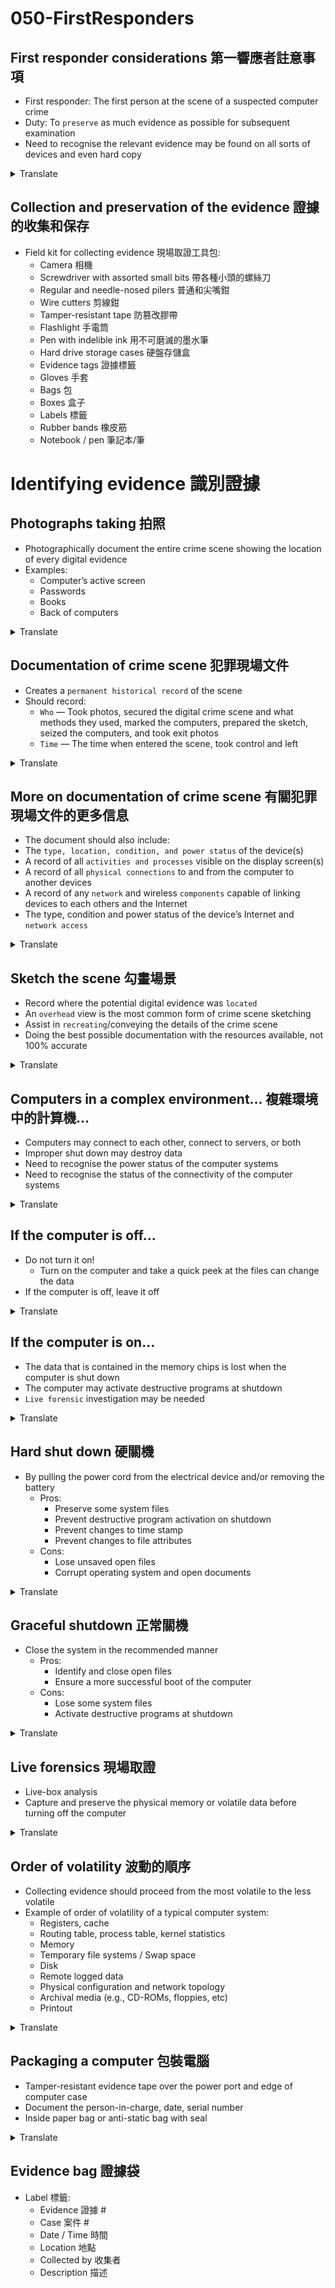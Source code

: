 # 050-FirstResponders

## First responder considerations 第一響應者註意事項

* First responder: The first person at the scene of a suspected computer crime
* Duty: To `preserve` as much evidence as possible for subsequent examination
* Need to recognise the relevant evidence may be found on all sorts of devices and even hard copy
<details>
<summary>Translate</summary>
<p>

* 第一響應者：疑似計算機犯罪現場的第一個人
* 職責: `保存`盡可能多的證據以備後續檢查
* 需要承認相關證據可能在各種設備甚至硬拷貝上找到
</p>
</details>  

## Collection and preservation of the evidence 證據的收集和保存

* Field kit for collecting evidence 現場取證工具包:
  + Camera 相機
  + Screwdriver with assorted small bits 帶各種小頭的螺絲刀
  + Regular and needle-nosed pilers 普通和尖嘴鉗
  + Wire cutters 剪線鉗
  + Tamper-resistant tape 防篡改膠帶
  + Flashlight 手電筒
  + Pen with indelible ink 用不可磨滅的墨水筆
  + Hard drive storage cases 硬盤存儲盒
  + Evidence tags 證據標籤
  + Gloves 手套
  + Bags 包
  + Boxes 盒子
  + Labels 標籤
  + Rubber bands 橡皮筋
  + Notebook / pen 筆記本/筆
# Identifying evidence 識別證據

## Photographs taking 拍照

* Photographically document the entire crime scene showing the location of every digital evidence
* Examples:
  + Computer’s active screen
  + Passwords
  + Books
  + Back of computers
<details>
<summary>Translate</summary>
<p>

* 用照片記錄整個犯罪現場, 顯示每個數字證據的位置
* 例子：
   * 計算機的活動屏幕
   * 密碼
   * 書籍
   * 電腦背面
</p>
</details>  

## Documentation of crime scene 犯罪現場文件

* Creates a `permanent historical record` of the scene
* Should record:
  + `Who` — Took photos, secured the digital crime scene and what methods they used, marked the computers, prepared the sketch, seized the computers, and took exit photos
  + `Time` — The time when entered the scene, took control and left
<details>
<summary>Translate</summary>
<p>

* 創建場景的`永久歷史記錄`
* 應記錄：
   * `誰` - 拍照, 保護數字犯罪現場以及他們使用的方法, 標記計算機, 準備草圖, 奪取計算機並拍攝出口照片
   * `時間` - 進入場景、控制並離開的時間
</p>
</details>  

## More on documentation of crime scene 有關犯罪現場文件的更多信息

* The document should also include:
* The `type, location, condition, and power status` of the device(s)
* A record of all `activities and processes` visible on the display screen(s)
* A record of all `physical connections` to and from the computer to another devices
* A record of any `network` and wireless `components` capable of linking devices to each others and the Internet
* The type, condition and power status of the device’s Internet and `network access`
<details>
<summary>Translate</summary>
<p>

* 該文件還應包括：
* 設備的`類型、位置、條件和電源狀態`
* 顯示屏幕上可見的所有`活動和過程`的記錄
* 記錄所有從計算機到另一個設備的`物理連接`
* 任何能夠將設備相互連接和互聯網連接的`網絡`和無線`組件`的記錄
* 設備上網和`網絡訪問`的類型、狀況和電源狀態
</p>
</details>  

## Sketch the scene 勾畫場景

* Record where the potential digital evidence was `located`
* An `overhead` view is the most common form of crime scene sketching
* Assist in `recreating`/conveying the details of the crime scene
* Doing the best possible documentation with the resources available, not 100% accurate
<details>
<summary>Translate</summary>
<p>

* 記錄潛在數字證據的`位置`
* `俯視`視圖是最常見的犯罪現場草圖形式
* 協助`重現`/傳達犯罪現場的細節
* 用可用資源做最好的文檔, 不是 100% 準確
</p>
</details>  

## Computers in a complex environment... 複雜環境中的計算機...

* Computers may connect to each other, connect to servers, or both
* Improper shut down may destroy data
* Need to recognise the power status of the computer systems
* Need to recognise the status of the connectivity of the computer systems
<details>
<summary>Translate</summary>
<p>

* 計算機可以相互連接、連接到服務器, 或兩者兼而有之
* 不正確的關機可能會破壞數據
* 需要識別計算機系統的電源狀態
* 需要識別計算機系統的連接狀態
</p>
</details>  

## If the computer is off...

* Do not turn it on!
  + Turn on the computer and take a quick peek at the files can change the data
* If the computer is off, leave it off
<details>
<summary>Translate</summary>
<p>

* 不要打開它！
   * 打開電腦快速瀏覽一下文件可以改變數據
* 如果計算機已關閉, 請將其關閉
</p>
</details>  

## If the computer is on...

* The data that is contained in the memory chips is lost when the computer is shut down
* The computer may activate destructive programs at shutdown
* `Live forensic` investigation may be needed
<details>
<summary>Translate</summary>
<p>

* 計算機關閉時, 存儲芯片中包含的數據會丟失
* 計算機可能會在關機時激活破壞性程序
* 可能需要`現場取證`調查
</p>
</details>  

## Hard shut down 硬關機

* By pulling the power cord from the electrical device and/or removing the battery
  + Pros:
    - Preserve some system files
    - Prevent destructive program activation on shutdown
    - Prevent changes to time stamp
    - Prevent changes to file attributes
  + Cons:
    - Lose unsaved open files
    - Corrupt operating system and open documents
<details>
<summary>Translate</summary>
<p>

* 從電氣設備上拔下電源線和/或取出電池
   * 優點：

     - 保留一些系統文件
     - 防止在關機時激活破壞性程序
     - 防止更改時間戳
     - 防止更改文件屬性

   * 缺點：

     - 丟失未保存的打開文件
     - 損壞的操作系統和打開的文件

</p>
</details>  

## Graceful shutdown 正常關機

* Close the system in the recommended manner
  + Pros:
    - Identify and close open files
    - Ensure a more successful boot of the computer
  + Cons:
    - Lose some system files
    - Activate destructive programs at shutdown
<details>
<summary>Translate</summary>
<p>

* 按照推薦的方式關閉系統
   * 優點：

     - 識別並關閉打開的文件
     - 確保更成功地啟動計算機

   * 缺點：

     - 丟失一些系統文件
     - 在關機時激活破壞性程序

</p>
</details>  

## Live forensics 現場取證

* Live-box analysis
* Capture and preserve the physical memory or volatile data before turning off the computer
<details>
<summary>Translate</summary>
<p>

* 直播盒分析
* 在關閉計算機之前捕獲並保存物理內存或易失性數據
</p>
</details>  

## Order of volatility 波動的順序

* Collecting evidence should proceed from the most volatile to the less volatile
* Example of order of volatility of a typical computer system:
  + Registers, cache
  + Routing table, process table, kernel statistics
  + Memory
  + Temporary file systems / Swap space
  + Disk
  + Remote logged data
  + Physical configuration and network topology
  + Archival media (e.g., CD-ROMs, floppies, etc)
  + Printout
<details>
<summary>Translate</summary>
<p>

* 收集證據應該從最不穩定的到最不穩定的
* 典型計算機系統的波動順序示例：
   * 寄存器、緩存
   * 路由表、進程表、內核統計
   * 記憶
   * 臨時文件系統/交換空間
   * 磁盤
   * 遠程記錄數據
   * 物理配置和網絡拓撲
   * 檔案媒體（例如, CD-ROM、軟盤等）
   * 打印
</p>
</details>  

## Packaging a computer 包裝電腦

* Tamper-resistant evidence tape over the power port and edge of computer case
* Document the person-in-charge, date, serial number
* Inside paper bag or anti-static bag with seal
<details>
<summary>Translate</summary>
<p>

* 電源端口和計算機機箱邊緣的防篡改證據膠帶
* 記錄負責人、日期、序列號
* 內紙袋或帶密封防靜電袋
</p>
</details>  

## Evidence bag 證據袋

* Label 標籤:
  + Evidence 證據 #
  + Case 案件 #
  + Date / Time 時間
  + Location 地點
  + Collected by 收集者
  + Description 描述
